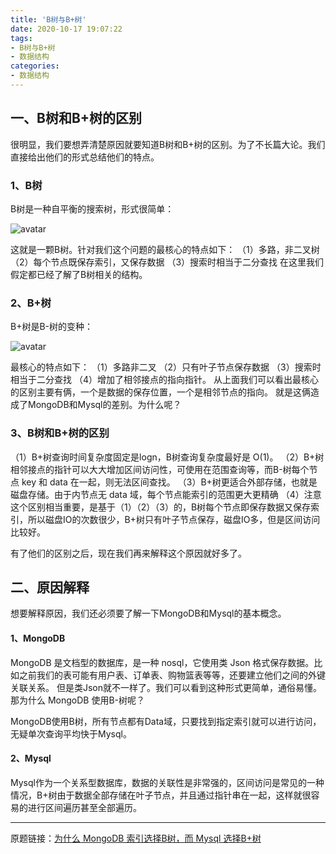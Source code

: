 ```yaml
---
title: 'B树与B+树'
date: 2020-10-17 19:07:22
tags: 
- B树与B+树
- 数据结构
categories: 
- 数据结构
---
```

## 一、B树和B+树的区别
很明显，我们要想弄清楚原因就要知道B树和B+树的区别。为了不长篇大论。我们直接给出他们的形式总结他们的特点。

### 1、B树
B树是一种自平衡的搜索树，形式很简单：

<!--more-->

![avatar](/picture/b_tree.png)

这就是一颗B树。针对我们这个问题的最核心的特点如下：
（1）多路，非二叉树
（2）每个节点既保存索引，又保存数据
（3）搜索时相当于二分查找
在这里我们假定都已经了解了B树相关的结构。


### 2、B+树
B+树是B-树的变种：

![avatar](/picture/b+_tree.png)

最核心的特点如下：
（1）多路非二叉
（2）只有叶子节点保存数据
（3）搜索时相当于二分查找
（4）增加了相邻接点的指向指针。
从上面我们可以看出最核心的区别主要有俩，一个是数据的保存位置，一个是相邻节点的指向。
就是这俩造成了MongoDB和Mysql的差别。为什么呢？

### 3、B树和B+树的区别
（1）B+树查询时间复杂度固定是logn，B树查询复杂度最好是 O(1)。
（2）B+树相邻接点的指针可以大大增加区间访问性，可使用在范围查询等，而B-树每个节点 key 和 data 在一起，则无法区间查找。
（3）B+树更适合外部存储，也就是磁盘存储。由于内节点无 data 域，每个节点能索引的范围更大更精确
（4）注意这个区别相当重要，是基于（1）（2）（3）的，B树每个节点即保存数据又保存索引，所以磁盘IO的次数很少，B+树只有叶子节点保存，磁盘IO多，但是区间访问比较好。

有了他们的区别之后，现在我们再来解释这个原因就好多了。

## 二、原因解释
想要解释原因，我们还必须要了解一下MongoDB和Mysql的基本概念。

#### 1、MongoDB
MongoDB 是文档型的数据库，是一种 nosql，它使用类 Json 格式保存数据。比如之前我们的表可能有用户表、订单表、购物篮表等等，还要建立他们之间的外键关联关系。
但是类Json就不一样了。我们可以看到这种形式更简单，通俗易懂。那为什么 MongoDB 使用B-树呢？

MongoDB使用B树，所有节点都有Data域，只要找到指定索引就可以进行访问，无疑单次查询平均快于Mysql。

#### 2、Mysql
Mysql作为一个关系型数据库，数据的关联性是非常强的，区间访问是常见的一种情况，B+树由于数据全部存储在叶子节点，并且通过指针串在一起，这样就很容易的进行区间遍历甚至全部遍历。

******
原题链接：[为什么 MongoDB 索引选择B树，而 Mysql 选择B+树](https://zhuanlan.zhihu.com/p/102628897)  